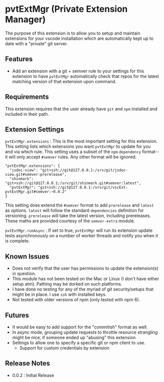 # pvtExtMgr (Private Extension Manager)

The purpose of this extension is to allow you to setup and maintain extensions for your vscode installation which are automatically kept up to date with a "private" git server.  

## Features

- Add an extension with a git + semver rule to your settings for this extension to have `pvtExtMgr` automatically check that repos for the latest matching version of that extension upon command.

## Requirements

This extension requires that the user already have `git` and `npm` installed and included in their path.

## Extension Settings

`pvtExtMgr.extensions`
:   This is the most important setting for this extension.  This setting lists which extensions you want `pvtExtMgr` to update for you and via which rule.  This setting uses a subset of the `npm` `dependency` format--it will only accept `#semver` rules.  Any other format will be ignored.
  
    "pvtExtMgr.extensions": {
      "jsdoc-view": "git+ssh://git@127.0.0.1:/srv/git/jsdoc-view.git#semver:prerelease",
      "shinmark": "git+ssh://git@127.0.0.1:/srv/git/shinmark.git#semver:latest",
      "pvtExtMgr": "git+ssh://git@127.0.0.1:/srv/git/vscExt-pvtExtMgr.git#semver:~0.0.2"
    }

This setting does extend the `#semver` format to add `prerelease` and `latest` as options.  `latest` will follow the standard `dependencies` definition for versioning.  `prerelease` will take the latest version, including prereleases.  These maths are provided courtesy of the `semver-extra` module.

`pvtExtMgr.runAsync`
:   If set to true, `pvtExtMgr` will run its extension update tests asynchronously on a number of worker threads and notify you when it is complete.


## Known Issues

- Does not verify that the user has permissions to update the extension(s) in question.
- This module has not been tested on the Mac or Linux (I don't have either setup atm).  Pathing may be dorked on such platforms.
- I have done no testing for any of the myriad of git security/setups that might be in place.  I use `ssh` with installed keys.
- Not tested with older versions of npm (only tested with npm 6).

## Futures

- It would be easy to add support for the "commitish" format as well.
- In async mode, grouping update requests to throttle resource strangling might be nice, if someone ended up "abusing" this extension
- Settings to allow one to specify a specific git or npm client to use.
  - Support for custom credentials by extension

## Release Notes

- 0.0.2 : Initial Release
